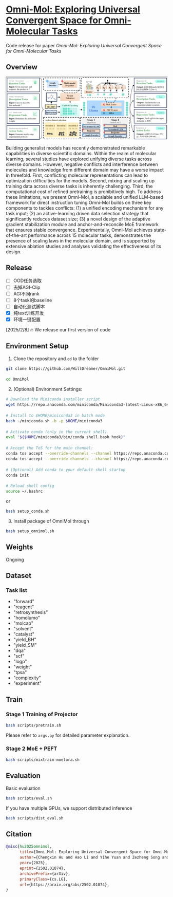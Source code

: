 # [Omni-Mol: Exploring Universal Convergent Space for Omni-Molecular Tasks](https://arxiv.org/abs/2502.01074)

Code release for paper *Omni-Mol: Exploring Universal Convergent Space for Omni-Molecular Tasks*


## Overview
![main](assests/main.png)

Building generalist models has recently demonstrated remarkable capabilities in diverse scientific domains. Within the realm of molecular learning, several studies have explored unifying diverse tasks across diverse domains. However, negative conflicts and interference between molecules and knowledge from different domain may have a worse impact in threefold. First, conflicting molecular representations can lead to optimization difficulties for the models. Second, mixing and scaling up training data across diverse tasks is inherently challenging. Third, the computational cost of refined pretraining is prohibitively high. To address these limitations, we present Omni-Mol, a scalable and unified LLM-based framework for direct instruction tuning Omni-Mol builds on three key components to tackles conflicts: (1) a unified encoding mechanism for any task input; (2) an active-learning driven data selection strategy that significantly reduces dataset size; (3) a novel design of the adaptive gradient stabilization module and anchor-and-reconcile MoE framework that ensures stable convergence. Experimentally, Omni-Mol achieves state-of-the-art performance across 15 molecular tasks, demonstrates the presence of scaling laws in the molecular domain, and is supported by extensive ablation studies and analyses validating the effectiveness of its design.

## Release

- [ ] OOD任务选取
- [ ] 去掉AGI-Clip
- [ ] AGI不同rank
- [ ] 8个task的baseline
- [ ] 自动化测试脚本
- [x] 纯text训练开发
- [x] 环境一键配置

[2025/2/8] 🔥 We release our first version of code

## Environment Setup
1. Clone the repository and `cd` to the folder

```bash
git clone https://github.com/WillDreamer/OmniMol.git

cd OmniMol
```
2. (Optional) Environment Settings:

```bash
# Download the Miniconda installer script
wget https://repo.anaconda.com/miniconda/Miniconda3-latest-Linux-x86_64.sh -O ~/miniconda.sh

# Install to $HOME/miniconda3 in batch mode
bash ~/miniconda.sh -b -p $HOME/miniconda3

# Activate conda (only in the current shell)
eval "$($HOME/miniconda3/bin/conda shell.bash hook)"

# Accept the ToS for the main channel:
conda tos accept --override-channels --channel https://repo.anaconda.com/pkgs/main
conda tos accept --override-channels --channel https://repo.anaconda.com/pkgs/r

# (Optional) Add conda to your default shell startup
conda init

# Reload shell config
source ~/.bashrc
```
or
```bash
bash setup_conda.sh
```

3. Install package of OmniMol through 
```bash
bash setup_omnimol.sh
```

## Weights
Ongoing

## Dataset
### Task list
- "forward"
- "reagent"
- "retrosynthesis"
-  "homolumo"
- "molcap"
- "solvent"
- "catalyst"
- "yield_BH"
- "yield_SM"
- "dqa"
- "scf"
- "logp"
- "weight"
- "tpsa"
- "complexity"
- "experiment"


## Train
### Stage 1 Training of Projector
```bash
bash scripts/pretrain.sh
```
Please refer to `args.py` for detailed parameter explanation.

### Stage 2 MoE + PEFT
```bash 
bash scripts/mixtrain-moelora.sh
```

## Evaluation
Basic evaluation
```bash
bash scripts/eval.sh
```

If you have multiple GPUs, we support distributed inference
```bash
bash scripts/dist_eval.sh
```

## Citation
```bibtex
@misc{hu2025omnimol,
      title={Omni-Mol: Exploring Universal Convergent Space for Omni-Molecular Tasks}, 
      author={Chengxin Hu and Hao Li and Yihe Yuan and Zezheng Song and Haixin Wang},
      year={2025},
      eprint={2502.01074},
      archivePrefix={arXiv},
      primaryClass={cs.LG},
      url={https://arxiv.org/abs/2502.01074}, 
}
```
